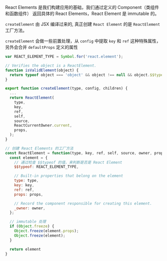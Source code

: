 React Elements 是我们构建应用的基础，我们通过定义的 Component（类组件和函数组件） 返回具体的 React Elements，React Element 是 immutable 的。

`createElement` 由 JSX 编译过来的, 真正创建 `React Element` 的是 `ReactElement` 工厂方法。

`createElement` 会做一些前置处理，从 `config` 中提取 `key` 和 `ref` 这种特殊属性，另外会合并 `defaultProps` 定义的属性

```js
var REACT_ELEMENT_TYPE = Symbol.for('react.element');

// Verifies the object is a ReactElement.
function isValidElement(object) {
  return typeof object === 'object' && object !== null && object.$$typeof === REACT_ELEMENT_TYPE;
}

export function createElement(type, config, children) {
  ...
  return ReactElement(
    type,
    key,
    ref,
    self,
    source,
    ReactCurrentOwner.current,
    props,
  );
}

// 创建 React Elements 的工厂方法
const ReactElement = function(type, key, ref, self, source, owner, props) {
  const element = {
    // 通过检查 $$typeof 的值，来判断是否是 React Element
    $$typeof: REACT_ELEMENT_TYPE,

    // Built-in properties that belong on the element
    type: type,
    key: key,
    ref: ref,
    props: props,

    // Record the component responsible for creating this element.
    _owner: owner,
  };

  // immutable 处理
  if (Object.freeze) {
    Object.freeze(element.props);
    Object.freeze(element);
  }

  return element
}
```